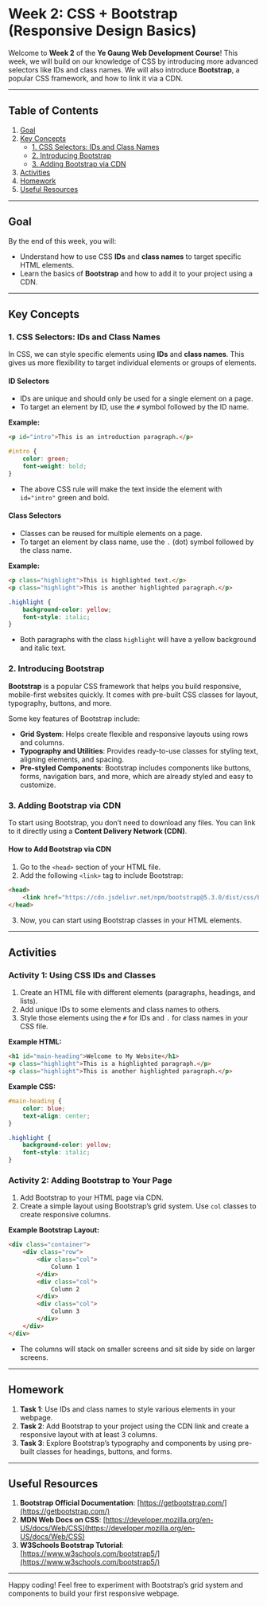 
# Week 2: CSS + Bootstrap (Responsive Design Basics)

Welcome to **Week 2** of the **Ye Gaung Web Development Course**! This week, we will build on our knowledge of CSS by introducing more advanced selectors like IDs and class names. We will also introduce **Bootstrap**, a popular CSS framework, and how to link it via a CDN.

---

## Table of Contents

1. [Goal](#goal)
2. [Key Concepts](#key-concepts)
    - [1. CSS Selectors: IDs and Class Names](#1-css-selectors-ids-and-class-names)
    - [2. Introducing Bootstrap](#2-introducing-bootstrap)
    - [3. Adding Bootstrap via CDN](#3-adding-bootstrap-via-cdn)
3. [Activities](#activities)
4. [Homework](#homework)
5. [Useful Resources](#useful-resources)

---

## Goal

By the end of this week, you will:
- Understand how to use CSS **IDs** and **class names** to target specific HTML elements.
- Learn the basics of **Bootstrap** and how to add it to your project using a CDN.

---

## Key Concepts

### 1. CSS Selectors: IDs and Class Names

In CSS, we can style specific elements using **IDs** and **class names**. This gives us more flexibility to target individual elements or groups of elements.

#### ID Selectors
- IDs are unique and should only be used for a single element on a page.
- To target an element by ID, use the `#` symbol followed by the ID name.

**Example:**

```html
<p id="intro">This is an introduction paragraph.</p>
```

```css
#intro {
    color: green;
    font-weight: bold;
}
```

- The above CSS rule will make the text inside the element with `id="intro"` green and bold.

#### Class Selectors
- Classes can be reused for multiple elements on a page.
- To target an element by class name, use the `.` (dot) symbol followed by the class name.

**Example:**

```html
<p class="highlight">This is highlighted text.</p>
<p class="highlight">This is another highlighted paragraph.</p>
```

```css
.highlight {
    background-color: yellow;
    font-style: italic;
}
```

- Both paragraphs with the class `highlight` will have a yellow background and italic text.

### 2. Introducing Bootstrap

**Bootstrap** is a popular CSS framework that helps you build responsive, mobile-first websites quickly. It comes with pre-built CSS classes for layout, typography, buttons, and more.

Some key features of Bootstrap include:
- **Grid System**: Helps create flexible and responsive layouts using rows and columns.
- **Typography and Utilities**: Provides ready-to-use classes for styling text, aligning elements, and spacing.
- **Pre-styled Components**: Bootstrap includes components like buttons, forms, navigation bars, and more, which are already styled and easy to customize.

### 3. Adding Bootstrap via CDN

To start using Bootstrap, you don’t need to download any files. You can link to it directly using a **Content Delivery Network (CDN)**.

#### How to Add Bootstrap via CDN

1. Go to the `<head>` section of your HTML file.
2. Add the following `<link>` tag to include Bootstrap:

```html
<head>
    <link href="https://cdn.jsdelivr.net/npm/bootstrap@5.3.0/dist/css/bootstrap.min.css" rel="stylesheet" integrity="sha384-ENjdO4Dr2bkBIFxQpeoYT1FIs9hoxfa6b0z4F6I1VUoy3PVlEVmb5d5F5yN6v0H" crossorigin="anonymous">
</head>
```

3. Now, you can start using Bootstrap classes in your HTML elements.

---

## Activities

### Activity 1: Using CSS IDs and Classes

1. Create an HTML file with different elements (paragraphs, headings, and lists).
2. Add unique IDs to some elements and class names to others.
3. Style those elements using the `#` for IDs and `.` for class names in your CSS file.

**Example HTML:**

```html
<h1 id="main-heading">Welcome to My Website</h1>
<p class="highlight">This is a highlighted paragraph.</p>
<p class="highlight">This is another highlighted paragraph.</p>
```

**Example CSS:**

```css
#main-heading {
    color: blue;
    text-align: center;
}

.highlight {
    background-color: yellow;
    font-style: italic;
}
```

### Activity 2: Adding Bootstrap to Your Page

1. Add Bootstrap to your HTML page via CDN.
2. Create a simple layout using Bootstrap’s grid system. Use `col` classes to create responsive columns.

**Example Bootstrap Layout:**

```html
<div class="container">
    <div class="row">
        <div class="col">
            Column 1
        </div>
        <div class="col">
            Column 2
        </div>
        <div class="col">
            Column 3
        </div>
    </div>
</div>
```

- The columns will stack on smaller screens and sit side by side on larger screens.

---

## Homework

1. **Task 1**: Use IDs and class names to style various elements in your webpage.
2. **Task 2**: Add Bootstrap to your project using the CDN link and create a responsive layout with at least 3 columns.
3. **Task 3**: Explore Bootstrap’s typography and components by using pre-built classes for headings, buttons, and forms.

---

## Useful Resources

1. **Bootstrap Official Documentation**: [https://getbootstrap.com/](https://getbootstrap.com/)
2. **MDN Web Docs on CSS**: [https://developer.mozilla.org/en-US/docs/Web/CSS](https://developer.mozilla.org/en-US/docs/Web/CSS)
3. **W3Schools Bootstrap Tutorial**: [https://www.w3schools.com/bootstrap5/](https://www.w3schools.com/bootstrap5/)

---

Happy coding! Feel free to experiment with Bootstrap’s grid system and components to build your first responsive webpage.
